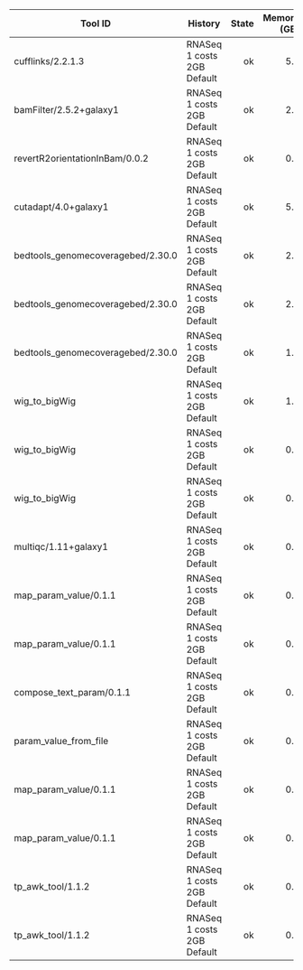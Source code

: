 | Tool ID | History | State | Memory (GB) | Runtime (sec)|
|---|---|---:|---:|---:|
| cufflinks/2.2.1.3 | RNASeq 1 costs 2GB Default | ok | 5.7 |  1715 |
| bamFilter/2.5.2+galaxy1 | RNASeq 1 costs 2GB Default | ok | 2.1 |   294 |
| revertR2orientationInBam/0.0.2 | RNASeq 1 costs 2GB Default | ok | 0.9 |   182 |
| cutadapt/4.0+galaxy1 | RNASeq 1 costs 2GB Default | ok | 5.5 |   163 |
| bedtools_genomecoveragebed/2.30.0 | RNASeq 1 costs 2GB Default | ok | 2.6 |   106 |
| bedtools_genomecoveragebed/2.30.0 | RNASeq 1 costs 2GB Default | ok | 2.3 |    81 |
| bedtools_genomecoveragebed/2.30.0 | RNASeq 1 costs 2GB Default | ok | 1.9 |    80 |
| wig_to_bigWig | RNASeq 1 costs 2GB Default | ok | 1.7 |    21 |
| wig_to_bigWig | RNASeq 1 costs 2GB Default | ok | 0.9 |    11 |
| wig_to_bigWig | RNASeq 1 costs 2GB Default | ok | 0.8 |    10 |
| multiqc/1.11+galaxy1 | RNASeq 1 costs 2GB Default | ok | 0.1 |     8 |
| map_param_value/0.1.1 | RNASeq 1 costs 2GB Default | ok | 0.2 |     4 |
| map_param_value/0.1.1 | RNASeq 1 costs 2GB Default | ok | 0.2 |     4 |
| compose_text_param/0.1.1 | RNASeq 1 costs 2GB Default | ok | 0.2 |     4 |
| param_value_from_file | RNASeq 1 costs 2GB Default | ok | 0.2 |     3 |
| map_param_value/0.1.1 | RNASeq 1 costs 2GB Default | ok | 0.2 |     3 |
| map_param_value/0.1.1 | RNASeq 1 costs 2GB Default | ok | 0.2 |     3 |
| tp_awk_tool/1.1.2 | RNASeq 1 costs 2GB Default | ok | 0.1 |     1 |
| tp_awk_tool/1.1.2 | RNASeq 1 costs 2GB Default | ok | 0.1 |     1 |
